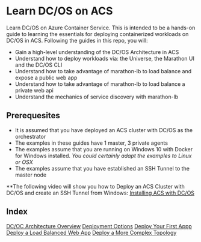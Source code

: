 # Learn DC/OS on ACS
Learn DC/OS on Azure Container Service.  This is intended to be a hands-on guide to learning the essentials for deploying containerized workloads on DC/OS in ACS.  Following the guides in this repo, you will:
- Gain a high-level understanding of the DC/OS Architecture in ACS
- Understand how to deploy workloads via: the Universe, the Marathon UI and the DC/OS CLI 
- Understand how to take advantage of marathon-lb to load balance and expose a public web app
- Understand how to take advantage of marathon-lb to load balance a private web api
- Understand the mechanics of service discovery with marathon-lb

## Prerequesites
- It is assumed that you have deployed an ACS cluster with DC/OS as the orchestrator
- The examples in these guides have 1 master, 3 private agents
- The examples assume that you are running on Windows 10 with Docker for Windows installed.  _You could certainly adapt the examples to Linux or OSX_
- The examples assume that you have established an SSH Tunnel to the master node

**The following video will show you how to Deploy an ACS Cluster with DC/OS and create an SSH Tunnel from Windows: [Installing ACS with DC/OS](http://www.deveducate.com/Module/1015)

## Index
[DC/OC Architecture Overview](https://github.com/RobBagby/dcos-primer/blob/master/dcos-architecture.md)
[Deployment Options](https://github.com/RobBagby/dcos-primer/blob/master/deployment-options.md)
[Deploy Your First Appp](https://github.com/RobBagby/dcos-primer/blob/master/deploy-first-app.md)
[Deploy a Load Balanced Web App](https://github.com/RobBagby/dcos-primer/blob/master/deploy-loadbalanced.md)
[Deploy a More Complex Topology](https://github.com/RobBagby/dcos-primer/blob/master/deploy-web-and-private-webapi.md)
